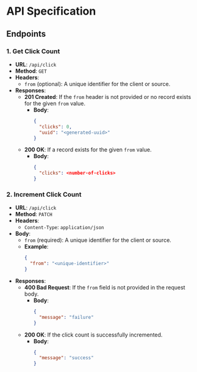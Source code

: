 # API Specification

## Endpoints

### 1. Get Click Count

- **URL**: `/api/click`
- **Method**: `GET`
- **Headers**:
  - `from` (optional): A unique identifier for the client or source.
- **Responses**:
  - **201 Created**: If the `from` header is not provided or no record exists for the given `from` value.
    - **Body**:
      ```json
      {
        "clicks": 0,
        "uuid": "<generated-uuid>"
      }
      ```
  - **200 OK**: If a record exists for the given `from` value.
    - **Body**:
      ```json
      {
        "clicks": <number-of-clicks>
      }
      ```

### 2. Increment Click Count

- **URL**: `/api/click`
- **Method**: `PATCH`
- **Headers**:
  - `Content-Type`: `application/json`
- **Body**:
  - `from` (required): A unique identifier for the client or source.
  - **Example**:
    ```json
    {
      "from": "<unique-identifier>"
    }
    ```
- **Responses**:
  - **400 Bad Request**: If the `from` field is not provided in the request body.
    - **Body**:
      ```json
      {
        "message": "failure"
      }
      ```
  - **200 OK**: If the click count is successfully incremented.
    - **Body**:
      ```json
      {
        "message": "success"
      }
      ```

